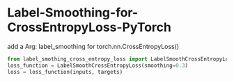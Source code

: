 # Label-Smoothing-for-CrossEntropyLoss-PyTorch
add a Arg: label_smoothing for torch.nn.CrossEntropyLoss()

```python
from label_smothing_cross_entropy_loss import LabelSmoothCrossEntropyLoss
loss_function = LabelSmoothCrossEntropyLoss(smoothing=0.3)
loss = loss_function(inputs, targets)
```
